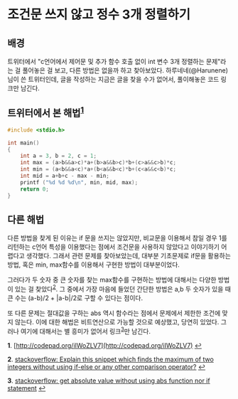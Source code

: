 # 조건문 쓰지 않고 정수 3개 정렬하기

## 배경

트위터에서 "c언어에서 제어문 및 추가 함수 호출 없이 int 변수 3개 정렬하는 문제"라는 걸 풀어놓은 걸 보고, 다른 방법은 없을까 하고 찾아보았다.
하루네네(@Harunene)님이 쓴 트위터인데, 글을 작성하는 지금은 글을 찾을 수가 없어서, 풀이해놓은 코드 링크만 남긴다.

## 트위터에서 본 해법<sup id="a1">[1](#f1)</sup>

```c
#include <stdio.h>

int main()
{
    int a = 3, b = 2, c = 1;
    int max = (a>b&&a>c)*a+(b>a&&b>c)*b+(c>a&&c>b)*c;
    int min = (a<b&&a<c)*a+(b<a&&b<c)*b+(c<a&&c<b)*c;
    int mid = a+b+c - max - min;
    printf ("%d %d %d\n", min, mid, max);
    return 0;
}
```

## 다른 해법

다른 방법을 찾게 된 이유는 if 문을 쓰지는 않았지만, 비교문을 이용해서 참일 경우 1를 리턴하는 c언어 특성을 이용했다는 점에서 조건문을 사용하지 않았다고 이야기하기 어렵다고 생각했다. 그래서 관련 문제를 찾아보았는데, 대부분 기초문제로 if문을 활용하는 방법, 혹은 min, max함수를 이용해서 구현한 방법이 대부분이었다.

그러다가 두 숫자 중 큰 숫자를 찾는 max함수를 구현하는 방법에 대해서는 다양한 방법이 있는 걸 찾았다<sup id="a2">[2](#f2)</sup>.
그 중에서 가장 마음에 들었던 간단한 방법은 a,b 두 숫자가 있을 때 큰 수는 (a-b)/2 + |a-b|/2로 구할 수 있다는 점이다.

또 다른 문제는 절대값을 구하는 abs 역시 함수라는 점에서 문제에서 제한한 조건에 맞지 않는다. 이에 대한 해법은 비트연산으로 가능할 것으로 예상했고, 당연히 있었다. 그러나 여기에 대해서는 별 흥미가 없어서 링크<sup id="a3">[3](#f3)</sup>만 남긴다.

<b id="f1">1</b>. [http://codepad.org/iIWoZLV7](http://codepad.org/iIWoZLV7) [↩](#a1)

<b id="f2">2</b>. [stackoverflow: Explain this snippet which finds the maximum of two integers without using if-else or any other comparison operator?](http://stackoverflow.com/questions/4772780/explain-this-snippet-which-finds-the-maximum-of-two-integers-without-using-if-el) [↩](#a2)

<b id="f3">3</b>. [stackoverflow: get absolute value without using abs function nor if statement](http://stackoverflow.com/questions/9772348/get-absolute-value-without-using-abs-function-nor-if-statement) [↩](#a3)